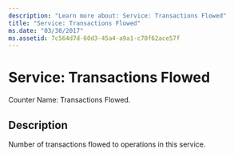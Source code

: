 ```yaml
---
description: "Learn more about: Service: Transactions Flowed"
title: "Service: Transactions Flowed"
ms.date: "03/30/2017"
ms.assetid: 7c564d7d-60d3-45a4-a9a1-c78f62ace57f
---
```

# Service: Transactions Flowed

Counter Name: Transactions Flowed.  
  
## Description  

 Number of transactions flowed to operations in this service.
